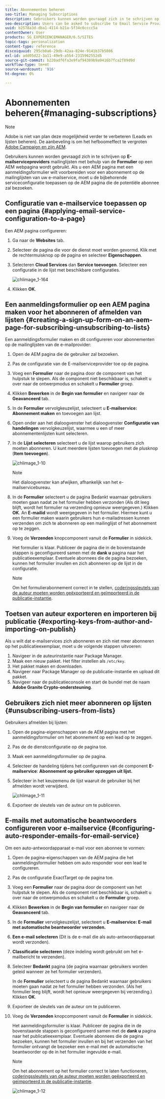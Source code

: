 ```yaml
---
title: Abonnementen beheren
seo-title: Managing Subscriptions
description: Gebruikers kunnen worden gevraagd zich in te schrijven op de mailinglijsten van de e-mailprovider met de hulp van de formuliercomponent die op een AEM webpagina wordt gebruikt. Als u een AEM pagina met een aanmeldingsformulier wilt voorbereiden voor een abonnement op de mailinglijsten van uw e-mailservice, moet u de bijbehorende serviceconfiguratie toepassen op de AEM pagina die de potentiële abonnee zal bezoeken.
seo-description: Users can be asked to subscribe to Email Service Provider's mailing lists with the help of the Form component used on an AEM web page. To prepare an AEM page with a sign-up form for subscription to your e-mail service mailing lists, you must apply the corresponding service configuration to the AEM page that the potential subscriber will visit.
uuid: b2578a3d-dba1-4114-b21a-5f34c0cccc5a
contentOwner: User
products: SG_EXPERIENCEMANAGER/6.5/SITES
topic-tags: personalization
content-type: reference
discoiquuid: 295cb0a6-29db-42aa-824e-9141b37b5086
exl-id: add05d22-3a11-49e9-a554-2315962552d5
source-git-commit: b220adf6fa3e9faf94389b9a9416b7fca2f89d9d
workflow-type: tm+mt
source-wordcount: '916'
ht-degree: 0%

---
```


# Abonnementen beheren{#managing-subscriptions}

>[!NOTE]
>
>Adobe is niet van plan deze mogelijkheid verder te verbeteren (Leads en lijsten beheren).
>De aanbeveling is om het hefboomeffect te vergroten [Adobe Campaign en zijn AEM](/help/sites-administering/campaign.md).

Gebruikers kunnen worden gevraagd zich in te schrijven op **E-mailserviceproviders** mailinglijsten met behulp van de **Formulier** op een AEM webpagina wordt gebruikt. Als u een AEM pagina met een aanmeldingsformulier wilt voorbereiden voor een abonnement op de mailinglijsten van uw e-mailservice, moet u de bijbehorende serviceconfiguratie toepassen op de AEM pagina die de potentiële abonnee zal bezoeken.

## Configuratie van e-mailservice toepassen op een pagina {#applying-email-service-configuration-to-a-page}

Een AEM pagina configureren:

1. Ga naar de **Websites** tab.
1. Selecteer de pagina die voor de dienst moet worden gevormd. Klik met de rechtermuisknop op de pagina en selecteer **Eigenschappen**.

1. Selecteren **Cloud Services** dan **Service toevoegen**. Selecteer een configuratie in de lijst met beschikbare configuraties.

   ![chlimage_1-164](assets/chlimage_1-164.png)

1. Klikken **OK**.

## Een aanmeldingsformulier op een AEM pagina maken voor het abonneren of afmelden van lijsten {#creating-a-sign-up-form-on-an-aem-page-for-subscribing-unsubscribing-to-lists}

Een aanmeldingsformulier maken en dit configureren voor abonnementen op de mailinglijsten van de e-mailprovider:

1. Open de AEM pagina die de gebruiker zal bezoeken.
1. Pas de configuratie van de E-mailserviceprovider toe op de pagina.

1. Voeg een **Formulier** naar de pagina door de component van het hulpstuk te slepen. Als de component niet beschikbaar is, schakelt u over naar de ontwerpmodus en schakelt u **Formulier** groep.
1. Klikken **Bewerken** in de **Begin van formulier** en navigeer naar de **Geavanceerd** tab.
1. In de **Formulier** vervolgkeuzelijst, selecteert u **E-mailservice: Abonnement maken** en toevoegen aan lijst.
1. Open onder aan het dialoogvenster het dialoogvenster **Configuratie van handelingen** vervolgkeuzelijst, waarmee u een of meer abonnementenlijsten kunt selecteren.
1. In de **Lijst selecteren** selecteert u de lijst waarop gebruikers zich moeten abonneren. U kunt meerdere lijsten toevoegen met de plusknop (**Item toevoegen**).

   ![chlimage_1-10](assets/chlimage_1-10.jpeg)

   >[!NOTE]
   >
   >Het dialoogvenster kan afwijken, afhankelijk van het e-mailservicebureau.

1. In de **Formulier** selecteert u de pagina Bedankt waarnaar gebruikers moeten gaan nadat ze het formulier hebben verzonden (Als dit leeg blijft, wordt het formulier na verzending opnieuw weergegeven.) Klikken **OK**. An **E-mailid** wordt weergegeven in het formulier. Hiermee kunt u een formulier maken waarin gebruikers hun e-mailadressen kunnen verzenden om zich te abonneren op een mailinglijst of het abonnement op te zeggen.
1. Voeg de **Verzenden** knopcomponent vanuit de **Formulier** in sidekick.

   Het formulier is klaar. Publiceer de pagina die in de bovenstaande stappen is geconfigureerd samen met de **dank u** pagina naar het publicatieexemplaar. Eventuele abonnees die de pagina bezoeken, kunnen het formulier invullen en zich abonneren op de lijst in de configuratie.

   >[!NOTE]
   >
   >Om het formulierabonnement correct in te stellen, [coderingssleutels van de auteur moeten worden geëxporteerd en geïmporteerd in de publicatie-instantie](#exporting-keys-from-author-and-importing-on-publish).

## Toetsen van auteur exporteren en importeren bij publicatie {#exporting-keys-from-author-and-importing-on-publish}

Als u wilt dat e-mailservices zich abonneren en zich niet meer abonneren op het publicatieexemplaar, moet u de volgende stappen uitvoeren:

1. Navigeer in de auteurinstantie naar Package Manager.
1. Maak een nieuw pakket. Het filter instellen als `/etc/key`.
1. Het pakket maken en downloaden.
1. Navigeer naar Package Manager op de publicatie-instantie en upload dit pakket.
1. Navigeer naar de publicatieconsole en start de bundel met de naam **Adobe Granite Crypto-ondersteuning**.

## Gebruikers zich niet meer abonneren op lijsten {#unsubscribing-users-from-lists}

Gebruikers afmelden bij lijsten:

1. Open de pagina-eigenschappen van de AEM pagina met het aanmeldingsformulier om het abonnement op een lead op te zeggen.
1. Pas de de dienstconfiguratie op de pagina toe.
1. Maak een aanmeldingsformulier op de pagina.
1. Selecteer de handeling tijdens het configureren van de component **E-mailservice**: **Abonnement op gebruiker opzeggen uit lijst.**
1. Selecteer in het keuzemenu de lijst waaruit de gebruiker bij het afmelden wordt verwijderd.

   ![chlimage_1-11](assets/chlimage_1-11.jpeg)

1. Exporteer de sleutels van de auteur om te publiceren.

## E-mails met automatische beantwoorders configureren voor e-mailservice {#configuring-auto-responder-emails-for-email-service}

Om een auto-antwoordapparaat e-mail voor een abonnee te vormen:

1. Open de pagina-eigenschappen van de AEM pagina die het aanmeldingsformulier hebben om auto responder voor een lead te configureren.
1. Pas de configuratie ExactTarget op de pagina toe.

1. Voeg een **Formulier** naar de pagina door de component van het hulpstuk te slepen. Als de component niet beschikbaar is, schakelt u over naar de ontwerpmodus en schakelt u de **Formulier** groep.
1. Klikken **Bewerken** in de **Begin van formulier** en navigeer naar de **Geavanceerd** tab.
1. In de **Formulier** vervolgkeuzelijst, selecteert u **E-mailservice: E-mail met automatische beantwoorder verzenden.**
1. **Een e-mail selecteren** (Dit is de e-mail die als auto-antwoordapparaat wordt verzonden).

1. **Classificatie selecteren** (deze indeling wordt gebruikt om het e-mailbericht te verzenden).
1. Selecteer **Bedankt** pagina (de pagina waarnaar gebruikers worden geleid wanneer ze het formulier verzenden).

   In de **Formulier** selecteert u de pagina Bedankt waarnaar gebruikers moeten gaan nadat ze het formulier hebben verzonden. (Als het formulier leeg blijft, wordt het opnieuw weergegeven bij verzending.) Klikken **OK**.

1. Exporteer de sleutels van de auteur om te publiceren.
1. Voeg de **Verzenden** knopcomponent vanuit de **Formulier** in sidekick.

   Het aanmeldingsformulier is klaar. Publiceer de pagina die in de bovenstaande stappen is geconfigureerd samen met de **dank u** pagina naar het publicatieexemplaar. Eventuele abonnees die de pagina bezoeken, kunnen het formulier invullen en bij het verzenden van het formulier ontvangt de bezoeker een e-mail met de automatische beantwoorder op de in het formulier ingevulde e-mail.

   >[!NOTE]
   >
   >Om het abonnement op het formulier correct te laten functioneren, [coderingssleutels van de auteur moeten worden geëxporteerd en geïmporteerd in de publicatie-instantie](#exporting-keys-from-author-and-importing-on-publish).

   ![chlimage_1-12](assets/chlimage_1-12.jpeg)
